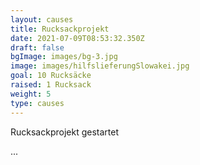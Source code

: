```yaml
---
layout: causes
title: Rucksackprojekt
date: 2021-07-09T08:53:32.350Z
draft: false
bgImage: images/bg-3.jpg
image: images/hilfslieferungSlowakei.jpg
goal: 10 Rucksäcke
raised: 1 Rucksack
weight: 5
type: causes
---
```

Rucksackprojekt gestartet

...